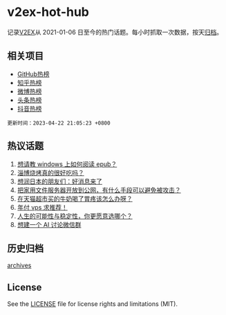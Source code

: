 # v2ex-hot-hub

 记录[V2EX](https://www.v2ex.com/)从 2021-01-06 日至今的热门话题。每小时抓取一次数据，按天[归档](archives)。
 
 ## 相关项目

- [GitHub热榜](https://github.com/it985/github-hot-hub)
- [知乎热榜](https://github.com/it985/zhihu-hot-hub)
- [微博热榜](https://github.com/it985/weibo-hot-hub)
- [头条热榜](https://github.com/it985/toutiao-hot-hub)
- [抖音热榜](https://github.com/it985/douyin-hot-hub)


 `更新时间：2023-04-22 21:05:23 +0800`

## 热议话题

1. [想请教 windows 上如何阅读 epub？](https://www.v2ex.com/t/934493)
1. [淄博烧烤真的很好吃吗？](https://www.v2ex.com/t/934469)
1. [想润日本的朋友们：好消息来了](https://www.v2ex.com/t/934569)
1. [把家用文件服务器开放到公网，有什么手段可以避免被攻击？](https://www.v2ex.com/t/934526)
1. [在天猫超市买的牛奶喝了胃疼该怎么办呀？](https://www.v2ex.com/t/934498)
1. [年付 vps 求推荐！](https://www.v2ex.com/t/934499)
1. [人生的可能性与稳定性，你更愿意选哪个？](https://www.v2ex.com/t/934511)
1. [想建一个 AI 讨论微信群](https://www.v2ex.com/t/934516)

## 历史归档

[archives](archives)

## License

See the [LICENSE](LICENSE) file for license rights and limitations (MIT).
